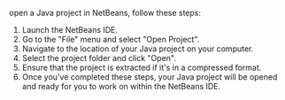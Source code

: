 open a Java project in NetBeans, follow these steps:

1. Launch the NetBeans IDE.
2. Go to the "File" menu and select "Open Project".
3. Navigate to the location of your Java project on your computer.
4. Select the project folder and click "Open".
5. Ensure that the project is extracted if it's in a compressed format.
6. Once you've completed these steps, your Java project will be opened and ready for you to work on within the NetBeans IDE.
